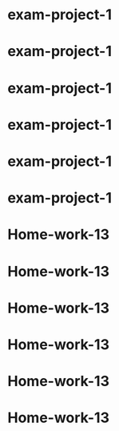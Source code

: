 # exam-project-1
# exam-project-1
# exam-project-1
# exam-project-1
# exam-project-1
# exam-project-1
# Home-work-13
# Home-work-13
# Home-work-13
# Home-work-13
# Home-work-13
# Home-work-13
